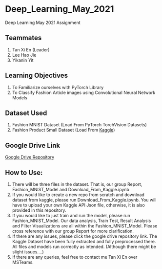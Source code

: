 # Deep_Learning_May_2021

Deep Learning May 2021 Assignment

## Teammates
1. Tan Xi En (Leader)
2. Lee Hao Jie
3. Yikanin Yit

## Learning Objectives
1. To Familiarize ourselves with PyTorch Library
2. To Classify Fashion Article images using Convolutional Neural Network Models

## Dataset Used
1. Fashion MNIST Dataset (Load From PyTorch TorchVision Datasets)
2. Fashion Product Small Dataset (Load From [Kaggle](https://www.kaggle.com/paramaggarwal/fashion-product-images-small))

## Google Drive Link
[Google Drive Repository](https://drive.google.com/drive/folders/1SCFhdqIMTEbKVldtK2dzOHchMVCGLxUa?usp=sharing)

## How to Use:
1. There will be three files in the dataset. That is, our group Report, Fashion_MNIST_Model and Download_From_Kaggle.ipynb
2. If you would like to create a new repo from scratch and download dataset from kaggle, please run Download_From_Kaggle.ipynb. You will have to upload your own Kaggle API Json file, otherwise, it is also provided in this repository.
3. If you would like to just train and run the model, please run Fashion_MNIST_Model. Our data analysis, Train Test, Result Analysis and Filter Visualizations are all within the Fashion_MNIST_Model. Please cross reference with our group Report for more clarification.
4. If there are any issues, please click the google drive repository link. The Kaggle Dataset have been fully extracted and fully preprocessed there. All files and models run correctly as intended. (Although there might be slight issues....)
5. If there are any queries, feel free to contact me Tan Xi En over MSTeams.

